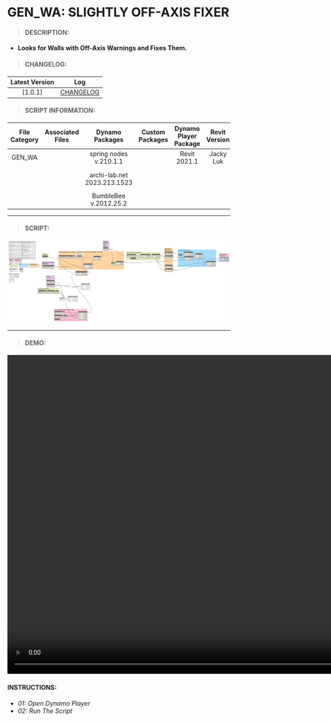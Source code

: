 # GEN_WA: SLIGHTLY OFF-AXIS FIXER

> #### DESCRIPTION: 
- **Looks for Walls with Off-Axis Warnings and Fixes Them.**

> #### CHANGELOG:

| Latest Version | Log |
| :-------: | :----: | 
|[1.0.1] | [CHANGELOG](/_scripts/_general/WALLS/changelog/GEN_WA_SlightlyoffAxisFixer.md) |

> #### SCRIPT INFORMATION: 

| File Category| Associated Files | Dynamo Packages | Custom Packages | Dynamo Player Package | Revit Version | Author | Modified By | File Name & Location |
| :-------: | :----: | :---: | :---: | :---: | :---: | :---: | :--: | :--:
| GEN_WA |  | spring nodes v.210.1.1 | | Revit 2021.1 | Jacky Luk | | | GEN_WA_SighlyoffAxisFixer
| | | archi-lab.net 2023.213.1523 | | | | | |(https://bimcapcom.sharepoint.com/:u:/s/BCP-Main/EQjAYK6qG5ROmmgvEbfWJJUBTHhR3669DmvoW3Dac2tvVQ?e=qIi0K8)
| | | BumbleBee v.2012.25.2

----------------------------------------------------------------
> #### SCRIPT: 
<img src="./_scripts/_general/WALLS/images/GEN_WA_SlightlyoffAxisFixer.png">


------------------------------------------------------------------------------

> #### DEMO: 
<video width="1280" height="720" controls>
 <source src="./_scripts/_general/WALLS/demo/GEN_WA_SlightlyoffAxisFixer.mp4" type="video/mp4">
</video>

#### INSTRUCTIONS: 
- *01: Open Dynamo Player*
- *02: Run The Script*
